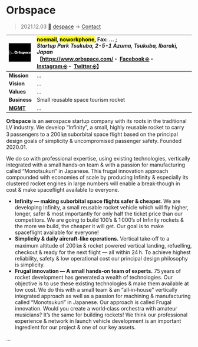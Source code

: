 # Orbspace
> 2021.12.03 [🚀](../../index/index.md) [despace](../index.md) → [Contact](../contact.md)

|[![](../f/contact/o/orbspace_logo1_thumb.png)](../f/contact/o/orbspace_logo1.png)|<mark>noemail</mark>, <mark>noworkphone</mark>, Fax: … ;<br> *Startup Park Tsukuba, 2-5-1 Azuma, Tsukuba, Ibaraki, Japan*<br> 【<https://www.orbspace.com/>・ [Facebook ⎆](https://www.facebook.com/orbspace.aerospace)・ [Instagram ⎆](https://www.instagram.com/orbspace.aerospace/)・ [Twitter ⎆](https://twitter.com/orbspace)】|
|:--|:--|
|**Mission**|…|
|**Vision**|…|
|**Values**|…|
|**Business**|Small reusable space tourism rocket|
|**[MGMT](../mgmt.md)**|…|

**Orbspace** is an aerospace startup company with its roots in the traditional LV industry. We develop “Infinity”, a small, highly reusable rocket to carry 3 passengers to a 200 ㎞ suborbital space flight based on the principal design goals of simplicity & uncompromised passenger safety. Founded 2020.01.

We do so with professional expertise, using existing technologies, vertically integrated with a small hands‑on team & with a passion for manufacturing called “Monotsukuri” in Japanese. This frugal innovation approach compounded with economies of scale by producing Infinity & especially its clustered rocket engines in large numbers will enable a break‑though in cost & make spaceflight available to everyone.

   - **Infinity — making suborbital space flights safer & cheaper.** We are developing Infinity, a small reusable rocket vehicle which will fly higher, longer, safer & most importantly for only half the ticket price than our competitors. We are going to build 100’s & 1 000’s of Infinity rockets & the more we build, the cheaper it will get. Our goal is to make spaceflight available for everyone!
   - **Simplicity & daily aircraft‑like operations.** Vertical take‑off to a maximum altitude of 200 ㎞ & rocket powered vertical landing, refuelling, checkout & ready for the next flight — all within 24 h. To achieve highest reliability, safety & low operational cost our principal design philosophy is simplicity.
   - **Frugal innovation — A small hands‑on team of experts.** 75 years of rocket development has generated a wealth of technologies. Our objective is to use these existing technologies & make them available at low cost. We do this with a small team & an “all‑in‑house” vertically integrated approach as well as a passion for machining & manufacturing called “Monotsukuri” in Japanese. Our approach is called Frugal innovation. Would you create a world‑class orchestra with amateur musicians? It’s the same for building rockets! We think our professional experience & network in launch vehicle development is an important ingredient for our project & one of our key assets.

<p style="page-break-after:always"> </p>

…
